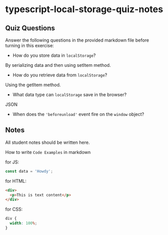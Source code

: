 # typescript-local-storage-quiz-notes

## Quiz Questions

Answer the following questions in the provided markdown file before turning in this exercise:

- How do you store data in `localStorage`?

By serializing data and then using setItem method.

- How do you retrieve data from `localStorage`?

Using the getItem method.

- What data type can `localStorage` save in the browser?

JSON

- When does the `'beforeunload'` event fire on the `window` object?

## Notes

All student notes should be written here.

How to write `Code Examples` in markdown

for JS:

```javascript
const data = 'Howdy';
```

for HTML:

```html
<div>
  <p>This is text content</p>
</div>
```

for CSS:

```css
div {
  width: 100%;
}
```
